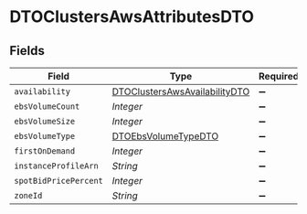 # DTOClustersAwsAttributesDTO


## Fields

| Field                                                                                 | Type                                                                                  | Required                                                                              | Description                                                                           |
| ------------------------------------------------------------------------------------- | ------------------------------------------------------------------------------------- | ------------------------------------------------------------------------------------- | ------------------------------------------------------------------------------------- |
| `availability`                                                                        | [DTOClustersAwsAvailabilityDTO](../../models/shared/DTOClustersAwsAvailabilityDTO.md) | :heavy_minus_sign:                                                                    | N/A                                                                                   |
| `ebsVolumeCount`                                                                      | *Integer*                                                                             | :heavy_minus_sign:                                                                    | N/A                                                                                   |
| `ebsVolumeSize`                                                                       | *Integer*                                                                             | :heavy_minus_sign:                                                                    | N/A                                                                                   |
| `ebsVolumeType`                                                                       | [DTOEbsVolumeTypeDTO](../../models/shared/DTOEbsVolumeTypeDTO.md)                     | :heavy_minus_sign:                                                                    | N/A                                                                                   |
| `firstOnDemand`                                                                       | *Integer*                                                                             | :heavy_minus_sign:                                                                    | N/A                                                                                   |
| `instanceProfileArn`                                                                  | *String*                                                                              | :heavy_minus_sign:                                                                    | N/A                                                                                   |
| `spotBidPricePercent`                                                                 | *Integer*                                                                             | :heavy_minus_sign:                                                                    | N/A                                                                                   |
| `zoneId`                                                                              | *String*                                                                              | :heavy_minus_sign:                                                                    | N/A                                                                                   |